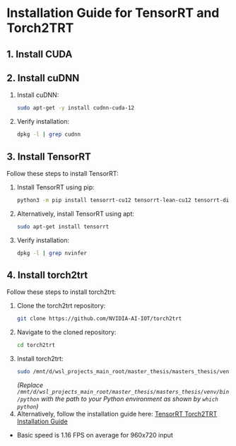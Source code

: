 # Installation Guide for TensorRT and Torch2TRT

## 1. Install CUDA

## 2. Install cuDNN

1. Install cuDNN:
   ```bash
   sudo apt-get -y install cudnn-cuda-12
   ```
2. Verify installation:
   ```bash
   dpkg -l | grep cudnn
   ```

## 3. Install TensorRT

Follow these steps to install TensorRT:

1. Install TensorRT using pip:
   ```bash
   python3 -m pip install tensorrt-cu12 tensorrt-lean-cu12 tensorrt-dispatch-cu12
   ```
2. Alternatively, install TensorRT using apt:
   ```bash
   sudo apt-get install tensorrt
   ```
3. Verify installation:
   ```bash
   dpkg -l | grep nvinfer
   ```

## 4. Install torch2trt

Follow these steps to install torch2trt:

1. Clone the torch2trt repository:
   ```bash
   git clone https://github.com/NVIDIA-AI-IOT/torch2trt
   ```
2. Navigate to the cloned repository:
   ```bash
   cd torch2trt
   ```
3. Install torch2trt:
   ```bash
   sudo /mnt/d/wsl_projects_main_root/master_thesis/masters_thesis/venv/bin/python setup.py install --plugins
   ```
   *(Replace `/mnt/d/wsl_projects_main_root/master_thesis/masters_thesis/venv/bin/python` with the path to your Python environment as shown by `which python`)*
4. Alternatively, follow the installation guide here: [TensorRT Torch2TRT Installation Guide](https://github.com/vujadeyoon/TensorRT-Torch2TRT)

   
- Basic speed is 1.16 FPS on average for 960x720 input
